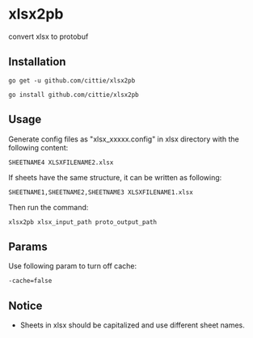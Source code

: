 # xlsx2pb

convert xlsx to protobuf

## Installation

`go get -u github.com/cittie/xlsx2pb`

`go install github.com/cittie/xlsx2pb`

## Usage

Generate config files as "xlsx_xxxxx.config" in xlsx directory with the following content:

`SHEETNAME4 XLSXFILENAME2.xlsx`

If sheets have the same structure, it can be written as following:

`SHEETNAME1,SHEETNAME2,SHEETNAME3 XLSXFILENAME1.xlsx`

Then run the command:

`xlsx2pb xlsx_input_path proto_output_path`

## Params

Use following param to turn off cache:

`-cache=false`

## Notice

* Sheets in xlsx should be capitalized and use different sheet names.
